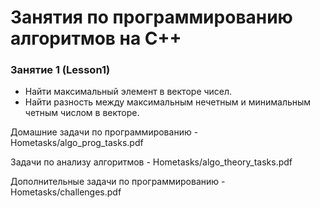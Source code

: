 # Занятия по программированию алгоритмов на C++

### Занятие 1 (Lesson1)
- Найти максимальный элемент в векторе чисел.
- Найти разность между максимальным нечетным и минимальным четным числом в векторе.

Домашние задачи по программированию - Hometasks/algo_prog_tasks.pdf

Задачи по анализу алгоритмов  - Hometasks/algo_theory_tasks.pdf

Дополнительные задачи по программированию - Hometasks/challenges.pdf

